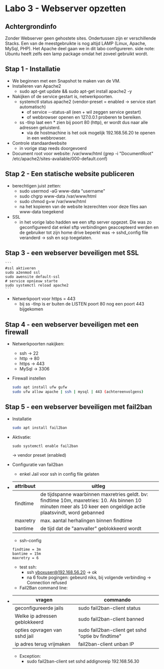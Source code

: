# Labo 3 - Webserver opzetten

## Achtergrondinfo

Zonder Webserver geen gehostete sites. Ondertussen zijn er verschillende Stacks. Een van de meestgebruikte is nog altijd LAMP (Linux, Apache, MySql, PHP). Het Apache deel gaan we in dit labo configureren.
side note: Ubuntu heeft zelfs een lamp package omdat het zoveel gebruikt wordt.

## Stap 1 - Installatie

- We beginnen met een Snapshot te maken van de VM.
- Installeren van Apache2
  - sudo apt-get update && sudo apt-get install apache2 -y
- Nakijken of de service gestart is, netwerkpoorten.
  - systemctl status apache2 (vendor-preset = enabled -> service start automatisch)
    - of service --status-all (een + wil zeggen service gestart)
    - of webbrowser openen en 127.0.0.1 proberen te bereiken.
  - ss -tlnp laat een * zien bij poort 80 (http), er wordt dus naar alle adressen geluisterd.
    - via de hostmachine is het ook mogelijk 192.168.56.20 te openen in een webbrowser.
- Controle standaardwebsite
  - in vorige stap reeds doorgevoerd
- Document root voor website: /var/www/html (grep -i "DocumentRoot" /etc/apache2/sites-available/000-default.conf)

## Stap 2 - Een statische website publiceren

- berechtigen juist zetten: 
    - sudo usermod -aG www-data "username"
    - sudo chgrp www-data /var/www/html
    - sudo chmod g+w /var/www/html
    - na het kopieren van de website lezerechten voor deze files aan www-data toegekend
- SSL
  - in het vorige labo hadden we een sftp server opgezet. Die was zo geconfigureerd dat enkel sftp verbindingen geaccepteerd werden en de gebruiker tot zijn home drive beperkt was -> sshd_config file veranderd -> ssh en scp toegelaten.

## Stap 3 - een webserver beveiligen met SSL

    ```
    #ssl aktiveren
    sudo a2enmod ssl
    sudo awensite default-ssl
    # service opnieuw starte
    sudo systemctl reload apache2
    ```
- Netwerkpoort voor https = 443
  - bij ss -tlnp is er buiten de LISTEN poort 80 nog een poort 443 bijgekomen

## Stap 4 - een webserver beveiligen met een firewall

- Netwerkpoorten nakijken:
  - ssh -> 22
  - http -> 80
  - https -> 443
  - MySql -> 3306

- Firewall instellen
    ```bash
    sudo apt install ufw gufw
    sudo ufw allow apache | ssh | mysql | 443 (achtereenvolgens)
    ```

## Stap 5 - een webserver beveiligen met fail2ban

- Installatie
  ```bash
  sudo apt install fail2ban
  ```
- Aktivatie:
  
  ```
  sudo systemctl enable fail2ban
  ````
  -> vendor preset (enabled)

- Configuratie van fail2ban
  - enkel Jail voor ssh in config file gelaten
- |attribuut|uitleg|
  |----|----|
  |findtime|de tijdspanne waarbinnen maxretries geldt. bv: findtime 10m, maxretries: 10. Als binnen 10 minuten meer als 10 keer een ongeldige actie plaatsvindt, word gebanned|
  |maxretry|max. aantal herhalingen binnen findtime|
  |bantime|de tijd dat de "aanvaller" geblokkeerd wordt|

  - ssh-config
  ```
  findtime = 3m
  bantime = 15m
  maxretry = 6
  ````
  - test ssh:
    - ssh vboxuser@192.168.56.20 -> ok
    - na 6 foute pogingen: gebeurd niks, bij volgende verbinding -> Connection refused
  - Fail2Ban command line:
- |vragen|commando|
  |------|--------|
  |geconfigureerde jails| sudo fail2ban-client status|
  |Welke ip adressen geblokkeerd| sudo fail2ban-client banned|
  |opties opvragen van sshd jail| sudo fail2ban-client get sshd "optie bv findtime"|
  |ip adres terug vrijmaken| fail2ban-client unban IP |
  - Exception:
    - sudo fail2ban-client set sshd addignoreip 192.168.56.30




  